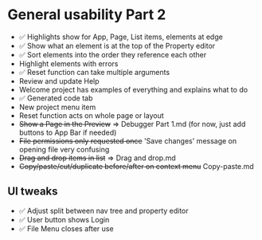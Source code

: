 General usability Part 2
========================

- ✅ Highlights show for App, Page, List items, elements at edge
- ✅ Show what an element is at the top of the Property editor
- ✅ Sort elements into the order they reference each other
- Highlight elements with errors
- ✅ Reset function can take multiple arguments
- Review and update Help
- Welcome project has examples of everything and explains what to do
- ✅ Generated code tab
- New project menu item
- Reset function acts on whole page or layout
- ~~Show a Page in the Preview~~ => Debugger Part 1.md (for now, just add buttons to App Bar if needed)
- ~~File permissions only requested once~~  'Save changes' message on opening file very confusing
- ~~Drag and drop items in list~~  => Drag and drop.md
- ~~Copy/paste/cut/duplicate before/after on context menu~~  Copy-paste.md

UI tweaks
---------
- ✅ Adjust split between nav tree and property editor
- ✅ User button shows Login
- ✅ File Menu closes after use